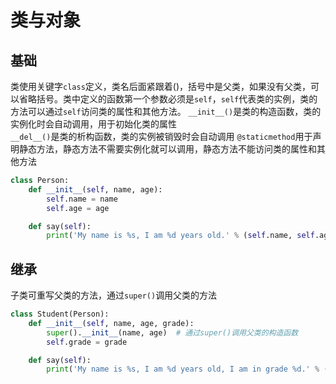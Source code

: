 # 类与对象
## 基础
类使用关键字`class`定义，类名后面紧跟着()，括号中是父类，如果没有父类，可以省略括号。类中定义的函数第一个参数必须是`self`，`self`代表类的实例，类的方法可以通过`self`访问类的属性和其他方法。
`__init__()`是类的构造函数，类的实例化时会自动调用，用于初始化类的属性  
`__del__()`是类的析构函数，类的实例被销毁时会自动调用
`@staticmethod`用于声明静态方法，静态方法不需要实例化就可以调用，静态方法不能访问类的属性和其他方法

```python
class Person:
    def __init__(self, name, age):
        self.name = name
        self.age = age

    def say(self):
        print('My name is %s, I am %d years old.' % (self.name, self.age))
```

## 继承
子类可重写父类的方法，通过`super()`调用父类的方法
```python
class Student(Person):
    def __init__(self, name, age, grade):
        super().__init__(name, age)  # 通过super()调用父类的构造函数
        self.grade = grade

    def say(self):
        print('My name is %s, I am %d years old, I am in grade %d.' % (self.name, self.age, self.grade))
```

